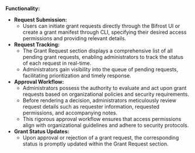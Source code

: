 **Functionality:**

- **Request Submission:**
    - Users can initiate grant requests directly through the Bifrost UI or create a grant manifest through CLI, specifying their desired access permissions and providing relevant details.
-  **Request Tracking:**
    - The Grant Request section displays a comprehensive list of all pending grant requests, enabling administrators to track the status of each request in real-time.
    - Administrators gain visibility into the queue of pending requests, facilitating prioritization and timely response.
- **Approval Workflow:**
    - Administrators possess the authority to evaluate and act upon grant requests based on organizational policies and security requirements.
    - Before rendering a decision, administrators meticulously review request details such as requester information, requested permissions, and accompanying notes.
    - This rigorous approval workflow ensures that access permissions align with organizational guidelines and adhere to security protocols.
- **Grant Status Updates:**
    - Upon approval or rejection of a grant request, the corresponding status is promptly updated within the Grant Request section.

